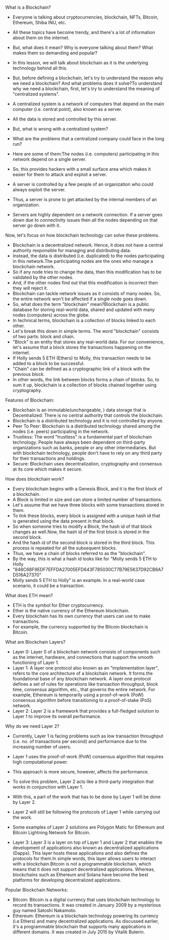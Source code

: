 What is a Blockchain?
- Everyone is talking about cryptocurrencies, blockchain, NFTs, Bitcoin, Ethereum, Shiba INU, etc. 
- All these topics have become trendy, and there's a lot of information about them on the internet. 
- But, what does it mean? Why is everyone talking about them? What makes them so demanding and popular?

- In this lesson, we will talk about blockchain as it is the underlying technology behind all this.
- But, before defining a blockchain, let's try to understand the reason why we need a blockchain? And what problems does it solve?To understand why we need a blockchain, first, let's try to understand the meaning of "centralized systems".
- A centralized system is a network of computers that depend on the main computer (i.e. central point), also known as a server. 
- All the data is stored and controlled by this server.
- But, what is wrong with a centralized system? 
- What are the problems that a centralized company could face in the long run? 
- Here are some of them:The nodes (i.e. computers) participating in this network depend on a single server. 
- So, this provides hackers with a small surface area which makes it easier for them to attack and exploit a server.

- A server is controlled by a few people of an organization who could always exploit the server. 
- Thus, a server is prone to get attacked by the internal members of an organization.
- Servers are highly dependent on a network connection. If a server goes down due to connectivity issues then all the nodes depending on that server go down with it.

Now, let's focus on how blockchain technology can solve these problems.
- Blockchain is a decentralized network. Hence, it does not have a central authority responsible for managing and distributing data. 
- Instead, the data is distributed (i.e. duplicated) to the nodes participating in this network.The participating nodes are the ones who manage a blockchain network. 
- So if any node tries to change the data, then this modification has to be validated by the other nodes. 
- And, if the other nodes find out that this modification is incorrect then they will reject it.
- Blockchain can tackle network issues as it consists of many nodes. So, the entire network won't be affected if a single node goes down. 
- So, what does the term "blockchain" mean?Blockchain is a public database for storing real-world data, shared and updated with many nodes (computers) across the globe. 
- In technical terms, blockchain is a collection of blocks linked to each other. 
- Let's break this down in simple terms. The word "blockchain" consists of two parts: block and chain.
- "Block" is an entity that stores any real-world data. For our convenience, let's assume that a block stores the transactions happening on the internet. 
- If Holly sends 5 ETH (Ethers) to Molly, this transaction needs to be added to a block to be successful.
- "Chain" can be defined as a cryptographic link of a block with the previous block. 
- In other words, the link between blocks forms a chain of blocks. So, to sum it up, blockchain is a collection of blocks chained together using cryptography.

Features of Blockchain:
- Blockchain is an immutable(unchangeable, ) data storage that is Decentralized: There is no central authority that controls the blockchain. 
- Blockchain is a distributed technology and it is not controlled by anyone.
- Peer To Peer: Blockchain is a distributed technology shared among the nodes (i.e. peers) participating in the network. 
- Trustless: The word "trustless" is a fundamental part of blockchain technology. People have always been dependent on third-party organizations such as banks, people or any other intermediaries. But with blockchain technology, people don't have to rely on any third party for their transactions and holdings.
- Secure: Blockchain uses decentralization, cryptography and consensus at its core which makes it secure.

How does blockchain work?
- Every blockchain begins with a Genesis Block, and it is the first block of a blockchain. 
- A Block is limited in size and can store a limited number of transactions.
- Let's assume that we have three blocks with some transactions stored in them. 
- To link these blocks, every block is assigned with a unique hash id that is generated using the data present in that block. 
- So when someone tries to modify a Block, the hash id of that block changes as well.Now, the hash id of the first block is stored in the second block. 
- And the hash id of the second block is stored in the third block. This process is repeated for all the subsequent blocks. 
- Thus, we have a chain of blocks referred to as the "blockchain".
- By the way, this is what a hash id looks like for "Molly sends 5 ETH to Holly
- "848C68F9EDF7EFFDA27005EFD643F785030C77B79E5637D92CB6A7D516A27370"
- Molly sends 5 ETH to Holly" is an example. In a real-world case scenario, it could be a transaction.

What does ETH mean?
- ETH is the symbol for Ether cryptocurrency. 
- Ether is the native currency of the Ethereum blockchain.
- Every blockchain has its own currency that users can use to make transactions. 
- For example, the currency supported by the Bitcoin blockchain is Bitcoin.

What are Blockchain Layers?
- Layer 0: Layer 0 of a blockchain network consists of components such as the internet, hardware, and connections that support the smooth functioning of Layer 1.
- Layer 1: A layer one protocol also known as an "implementation layer", refers to the core architecture of a blockchain network. It forms the foundational base of any blockchain network. A layer one protocol defines a set of rules for operations like transaction throughput, block time, consensus algorithm, etc., that governs the entire network. For example, Ethereum is temporarily using a proof-of-work (PoW) consensus algorithm before transitioning to a proof-of-stake (PoS) network. 
- Layer 2: Layer 2 is a framework that provides a full-fledged solution to Layer 1 to improve its overall performance.

Why do we need Layer 2? 
- Currently, Layer 1 is facing problems such as low transaction throughput (i.e. no. of transactions per second) and performance due to the increasing number of users. 
- Layer 1 uses the proof-of-work (PoW) consensus algorithm that requires high computational power. 
- This approach is more secure, however, affects the performance.
- To solve this problem, Layer 2 acts like a third-party integration that works in conjunction with Layer 1. 
- With this, a part of the work that has to be done by Layer 1 will be done by Layer 2. 
- Layer 2 will still be following the protocols of Layer 1 while carrying out the work.
- Some examples of Layer 2 solutions are Polygon Matic for Ethereum and Bitcoin Lightning Network for Bitcoin.

- Layer 3: Layer 3 is a layer on top of Layer 1 and Layer 2 that enables the development of applications also known as decentralized applications (Dapps). This layer hosts these applications and also defines the protocols for them.In simple words, this layer allows users to interact with a blockchain.Bitcoin is not a programmable blockchain, which means that it does not support decentralized applications. Whereas, blockchains such as Ethereum and Solana have become the best platforms for developing decentralized applications. 

Popular Blockchain Networks: 
- Bitcoin: Bitcoin is a digital currency that uses blockchain technology to record its transactions. It was created in January 2009 by a mysterious guy named Satoshi Nakamoto.
- Ethereum: Ethereum is a blockchain technology powering its currency (i.e Ethers) and many decentralized applications. As discussed earlier, it's a programmable blockchain that supports many applications in different domains. It was created in July 2015 by Vitalik Buterin. 
